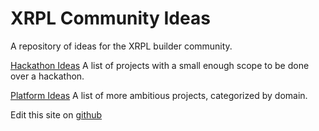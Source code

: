 # XRPL Community Ideas

A repository of ideas for the XRPL builder community.

[Hackathon Ideas](hackathon/index.md)
A list of projects with a small enough scope to be done over a hackathon.

[Platform Ideas](platform/index.md)
A list of more ambitious projects, categorized by domain. 


Edit this site on [github](https://github.com/XRPL-Commons/community-ideas)
